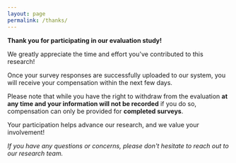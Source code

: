 ```yaml
---
layout: page
permalink: /thanks/
---
```


**Thank you for participating in our evaluation study!**

We greatly appreciate the time and effort you've contributed to this research!

Once your survey responses are successfully uploaded to our system, you will receive your compensation within the next few days. 

Please note that while you have the right to withdraw from the evaluation **at any time and your information will not be recorded** if you do so, compensation can only be provided for **completed surveys**. 

Your participation helps advance our research, and we value your involvement!

*If you have any questions or concerns, please don't hesitate to reach out to our research team.*